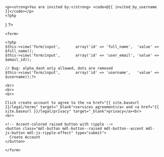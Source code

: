 ---
---

<!-- <p>If you already have an account, use that account to <a href="anchor"></a>('auth/sign-in', 'sign in.</p> -->

<?php
$invited_by_username = get_cookie('invited_by_username');
if (!empty($invited_by_username))
{
    ?>
    <p><strong>You are invited by:</strong> <code>@{{ invited_by_username }}</code></p>
    <?php
}
?>

<?php
if (empty($username))
{
    $username = strtolower(valid_text($full_name));
    $username = str_replace(' ', '', $username);
}
else
{
    $username = str_replace('.', '', $username);
}
?>

<div class="mdl-card__supporting-text">

    <form>

    <?php
    $this->view('form/input',       array('id' => 'full_name',  'value' => $full_name));
    $this->view('form/input',       array('id' => 'user_email', 'value' => $email_id));
    
    // Bug: alpha_dash only allowed, dots are removed
    $this->view('form/input',       array('id' => 'username',   'value' => $username));?>

    <br>
    <br>
    <br>
    
    Click create account to agree to the <a href="{{ site.baseurl }}/legal/terms" target="_blank">services agreement</a> and <a href="{{ site.baseurl }}/legal/privacy" target="_blank">privacy</a><br>
    <br>

    <!-- Accent-colored raised button with ripple -->
    <button class="mdl-button mdl-button--raised mdl-button--accent mdl-js-button mdl-js-ripple-effect" type="submit">
      Create Account
    </button>

    </form>

</div>